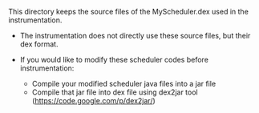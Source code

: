 This directory keeps the source files of the MyScheduler.dex used in the instrumentation.

- The instrumentation does not directly use these source files, but their dex format.

- If you would like to modify these scheduler codes before instrumentation:
  - Compile your modified scheduler java files into a jar file
  - Compile that jar file into dex file using dex2jar tool
   (https://code.google.com/p/dex2jar/)


